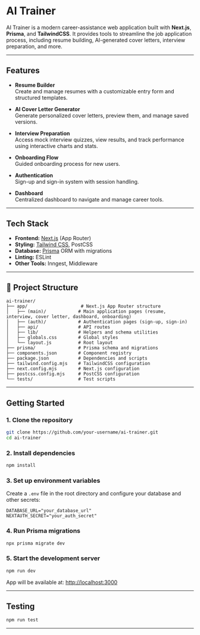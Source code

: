 # AI Trainer

AI Trainer is a modern career-assistance web application built with **Next.js**, **Prisma**, and **TailwindCSS**. It provides tools to streamline the job application process, including resume building, AI-generated cover letters, interview preparation, and more.

---

## Features

- **Resume Builder**  
  Create and manage resumes with a customizable entry form and structured templates.

- **AI Cover Letter Generator**  
  Generate personalized cover letters, preview them, and manage saved versions.

- **Interview Preparation**  
  Access mock interview quizzes, view results, and track performance using interactive charts and stats.

- **Onboarding Flow**  
  Guided onboarding process for new users.

- **Authentication**  
  Sign-up and sign-in system with session handling.

- **Dashboard**  
  Centralized dashboard to navigate and manage career tools.

---

## Tech Stack

- **Frontend:** [Next.js](https://nextjs.org/) (App Router)
- **Styling:** [Tailwind CSS](https://tailwindcss.com/), PostCSS
- **Database:** [Prisma](https://www.prisma.io/) ORM with migrations
- **Linting:** ESLint
- **Other Tools:** Inngest, Middleware

---

## 📂 Project Structure

```
ai-trainer/
├── app/                    # Next.js App Router structure
│   ├── (main)/            # Main application pages (resume, interview, cover letter, dashboard, onboarding)
│   ├── (auth)/            # Authentication pages (sign-up, sign-in)
│   ├── api/               # API routes
│   ├── lib/               # Helpers and schema utilities
│   ├── globals.css        # Global styles
│   └── layout.js          # Root layout
├── prisma/                # Prisma schema and migrations
├── components.json        # Component registry
├── package.json           # Dependencies and scripts
├── tailwind.config.mjs    # TailwindCSS configuration
├── next.config.mjs        # Next.js configuration
├── postcss.config.mjs     # PostCSS configuration
└── tests/                 # Test scripts
```

---

## Getting Started

### 1. Clone the repository

```bash
git clone https://github.com/your-username/ai-trainer.git
cd ai-trainer
```

### 2. Install dependencies

```bash
npm install
```

### 3. Set up environment variables

Create a `.env` file in the root directory and configure your database and other secrets:

```env
DATABASE_URL="your_database_url"
NEXTAUTH_SECRET="your_auth_secret"
```

### 4. Run Prisma migrations

```bash
npx prisma migrate dev
```

### 5. Start the development server

```bash
npm run dev
```

App will be available at: [http://localhost:3000](http://localhost:3000)

---

## Testing

```bash
npm run test
```

---
